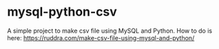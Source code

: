 # mysql-python-csv
A simple project to make csv file using MySQL and Python. How to do is here: https://ruddra.com/make-csv-file-using-mysql-and-python/
